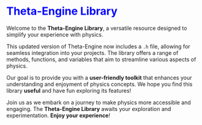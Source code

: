 # <span style="color:blue">Theta-Engine Library</span>

Welcome to the **Theta-Engine Library**, a versatile resource designed to simplify your experience with physics.

This updated version of Theta-Engine now includes a `.h` file, allowing for seamless integration into your projects. The library offers a range of methods, functions, and variables that aim to streamline various aspects of physics.

Our goal is to provide you with a **user-friendly toolkit** that enhances your understanding and enjoyment of physics concepts. We hope you find this library **useful** and have fun exploring its features!

Join us as we embark on a journey to make physics more accessible and engaging. The **Theta-Engine Library** awaits your exploration and experimentation. **Enjoy your experience**!
